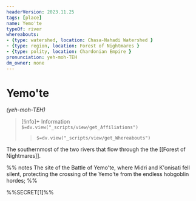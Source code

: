 ```yaml
---
headerVersion: 2023.11.25
tags: [place]
name: Yemo'te
typeOf: river
whereabouts: 
- {type: watershed, location: Chasa-Nahadi Watershed }
- {type: region, location: Forest of Nightmares }
- {type: polity, location: Chardonian Empire }
pronunciation: yeh-moh-TEH
dm_owner: none
---
```

# Yemo'te
*(yeh-moh-TEH)*
>[!info]+ Information  
> `$=dv.view("_scripts/view/get_Affiliations")`  
>> `$=dv.view("_scripts/view/get_Whereabouts")`

The southernmost of the two rivers that flow through the the [[Forest of Nightmares]]. 

%% notes
The site of the Battle of Yemo'te, where Midri and K'onisati fell silent, protecting the crossing of the Yemo'te from the endless hobgoblin hordes;
%%

%%SECRET[1]%%
